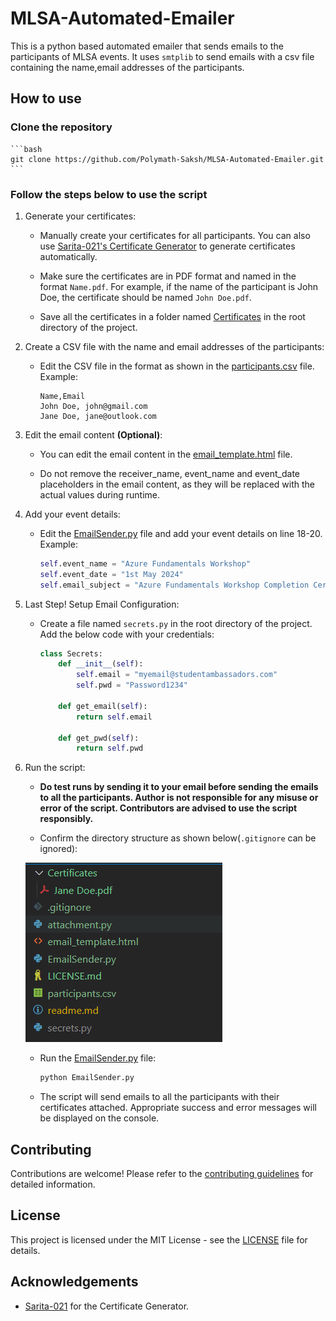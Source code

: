 # MLSA-Automated-Emailer

This is a python based automated emailer that sends emails to the participants of MLSA events. It uses `smtplib` to send emails with a csv file containing the name,email addresses of the participants.

## How to use

### Clone the repository

    ```bash
    git clone https://github.com/Polymath-Saksh/MLSA-Automated-Emailer.git
    ```

### Follow the steps below to use the script

1. Generate your certificates:

    - Manually create your certificates for all participants.  You can also use [Sarita-021's Certificate Generator](https://github.com/Sarita-021/MLSA-Certificate-Generator) to generate certificates automatically.

    - Make sure the certificates are in PDF format and named in the format `Name.pdf`. For example, if the name of the participant is John Doe, the certificate should be named `John Doe.pdf`.

    - Save all the certificates in a folder named [Certificates](Certificates) in the root directory of the project.

2. Create a CSV file with the name and email addresses of the participants:

    - Edit the CSV file in the format as shown in the [participants.csv](participants.csv) file.
    Example:

        ```csv
        Name,Email
        John Doe, john@gmail.com
        Jane Doe, jane@outlook.com
        ```

3. Edit the email content **(Optional)**:

    - You can edit the email content in the [email_template.html](email_template.html) file.

    - Do not remove the receiver_name, event_name and event_date placeholders in the email content, as they will be replaced with the actual values during runtime.

4. Add your event details:

    - Edit the [EmailSender.py](EmailSender.py) file and add your event details on line 18-20. Example:

        ```python
        self.event_name = "Azure Fundamentals Workshop"
        self.event_date = "1st May 2024"
        self.email_subject = "Azure Fundamentals Workshop Completion Certificate"
        ```

5. Last Step! Setup Email Configuration:

    - Create a file named `secrets.py` in the root directory of the project. Add the below code with your credentials:

        ```python
        class Secrets:
            def __init__(self):
                self.email = "myemail@studentambassadors.com"
                self.pwd = "Password1234"

            def get_email(self):
                return self.email

            def get_pwd(self):
                return self.pwd
        ```

6. Run the script:

    - **Do test runs by sending it to your email before sending the emails to all the participants. Author is not responsible for any misuse or error of the script. Contributors are advised to use the script responsibly.**

    - Confirm the directory structure as shown below(`.gitignore` can be ignored):

    ![Directory](directory.png)


    - Run the [EmailSender.py](EmailSender.py) file:

        ```bash
        python EmailSender.py
        ```

    - The script will send emails to all the participants with their certificates attached. Appropriate success and error messages will be displayed on the console.

## Contributing

Contributions are welcome! Please refer to the [contributing guidelines](CONTRIBUTING.md) for detailed information. 

## License

This project is licensed under the MIT License - see the [LICENSE](LICENSE) file for details.

## Acknowledgements

- [Sarita-021](https://github.com/Sarita-021) for the Certificate Generator.
